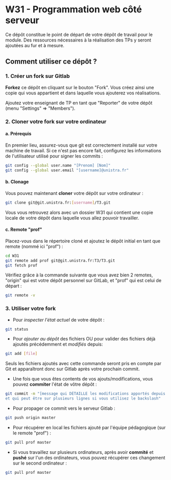 # W31 - Programmation web côté serveur

Ce dépôt constitue le point de départ de votre dépôt de travail pour le module.
Des ressources nécessaires à la réalisation des TPs y seront ajoutées au fur et à mesure.

## Comment utiliser ce dépôt ?

### 1. Créer un fork sur Gitlab

**Forkez** ce dépôt en cliquant sur le bouton "Fork".
Vous créez ainsi une copie qui vous appartient et dans laquelle vous ajouterez vos réalisations.

Ajoutez votre enseignant de TP en tant que "Reporter" de votre dépôt (menu "Settings" => "Members").

### 2. Cloner votre fork sur votre ordinateur

#### a. Prérequis

En premier lieu, assurez-vous que git est correctement installé sur votre machine de travail.
Si ce n'est pas encore fait, configurez les informations de l'utilisateur utilisé pour signer les commits :
```sh
git config --global user.name "[Prenom] [Nom]"
git config --global user.email "[username]@unistra.fr"
```

#### b. Clonage

Vous pouvez maintenant **cloner** votre dépôt sur votre ordinateur :
```sh
git clone git@git.unistra.fr:[username]/T3.git
```
Vous vous retrouvez alors avec un dossier W31 qui contient une copie locale de votre dépôt dans laquelle vous allez pouvoir travailler.

#### c. Remote "prof"

Placez-vous dans le répertoire cloné et ajoutez le dépôt initial en tant que remote (nommé ici "prof") :
```sh
cd W31
git remote add prof git@git.unistra.fr:T3/T3.git
git fetch prof
```
Vérifiez grâce à la commande suivante que vous avez bien 2 remotes, "origin" qui est votre dépôt personnel sur GitLab, et "prof" qui est celui de départ :
```sh
git remote -v
```

### 3. Utiliser votre fork

- Pour *inspecter l'état actuel* de votre dépôt :
```sh
git status
```

- Pour *ajouter au dépôt* des fichiers OU pour valider des fichiers déjà ajoutés précédemment et *modifiés* depuis:
```sh
git add [file]
```
Seuls les fichiers ajoutés avec cette commande seront pris en compte par Git et
apparaîtront donc sur Gitlab après votre prochain commit.

- Une fois que vous êtes contents de vos ajouts/modifications, vous pouvez **commiter** l'état de vôtre dépôt :
```sh
git commit -m "[message qui DÉTAILLE les modifications apportés depuis le dernier commit\
et qui peut être sur plusieurs lignes si vous utilisez le backslash"
```

- Pour propager ce commit vers le serveur Gitlab :
```sh
git push origin master
```

- Pour récupérer en local les fichiers ajouté par l'équipe pédagogique (sur le remote "prof") :
```sh
git pull prof master
```

- Si vous travaillez sur plusieurs ordinateurs, après avoir **commité** et **pushé** sur l'un des ordinateurs, vous pouvez récupérer ces changement sur le second ordinateur :
```sh
git pull prof master
```
